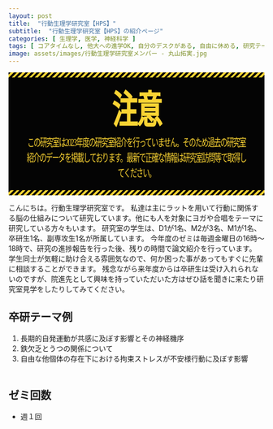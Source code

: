 ```yaml
---
layout: post
title:  "行動生理学研究室【HPS】"
subtitle:  "行動生理学研究室【HPS】の紹介ページ"
categories: [ 生理学, 医学, 神経科学 ]
tags: [ コアタイムなし, 他大への進学OK, 自分のデスクがある, 自由に休める, 研究テーマを自分で決める, 研究テーマが与えられる ]
image: assets/images/行動生理学研究室メンバー - 丸山拓実.jpg
---
```


<style>
/* ======================================================================
                          注意                                         
====================================================================== */

.box-alert {
  position: relative;
  padding: 2rem;
  background-color: #040404;
}

.box-alert::before,
.box-alert::after {
  position: absolute;
  height: 10px;
  width: 100%;
  content: '';
}

.box-alert::before {
  top: 0;
  left: 0;
}

.box-alert::after {
  bottom: 0;
  left: 0;
}

.box-alert i {
  margin-right: 0.5rem;
}

.box-alert>a {
  cursor: pointer;
  margin-left: auto;
}

.alert-title,
.box-alert p {
  font-family: 'EVA-マティス-クラシック', 'Noto Serif JP', serif;
  text-align: center;
  transform: scaleY(1.5);
  letter-spacing: -0.1rem;
}

.alert-title {
  font-size: 50px;
  font-weight: 900;
  margin-bottom: 2rem;
}

.box-alert-attention {
  color: #FAD333;
}

.box-alert-attention::before,
.box-alert-attention::after {
  background: repeating-linear-gradient(-45deg, transparent 0 4px, #FAD333 4px 8px);
}
</style>

<!-- ここからMarkdownの内容を記述 -->
<div class="box-alert box-alert-attention">
  <div class="alert-title">注意</div>
  <p>この研究室は2023年度の研究室紹介を行っていません。そのため過去の研究室紹介のデータを掲載しております。最新で正確な情報は研究室訪問等で取得してください。</p>
  <!-- その他の内容をここに追加 -->
</div>

こんにちは。行動生理学研究室です。
私達は主にラットを用いて行動に関係する脳の仕組みについて研究しています。他にも人を対象にヨガや合唱をテーマに研究している方々もいます。
研究室の学生は、D1が1名、M2が3名、M1が1名、卒研生1名、副専攻生1名が所属しています。
今年度のゼミは毎週金曜日の16時～18時で、研究の進捗報告を行った後、残りの時間で論文紹介を行っています。
学生同士が気軽に助け合える雰囲気なので、何か困った事があってもすぐに先輩に相談することができます。
残念ながら来年度からは卒研生は受け入れられないのですが、院進先として興味を持っていただいた方はぜひ話を聞きに来たり研究室見学をしたりしてみてください。 

## 卒研テーマ例
1. 長期的自発運動が共感に及ぼす影響とその神経機序
1. 鉄欠乏とうつの関係について
1. 自由な他個体の存在下における拘束ストレスが不安様行動に及ぼす影響
<br /><br />

## ゼミ回数
- 週１回
<br /><br />
